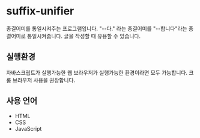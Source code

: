 # suffix-unifier

종결어미를 통일시켜주는 프로그램입니다. \"--다.\" 라는 종결어미를 \"--합니다\"라는 종결어미로 통일시켜줍니다. 글을 작성할 때 유용할 수 있습니다.

## 실행환경
자바스크립트가 실행가능한 웹 브라우저가 실행가능한 환경이라면 모두 가능합니다. 크롬 브라우저 사용을 권장합니다.

## 사용 언어
- HTML
- CSS
- JavaScript
